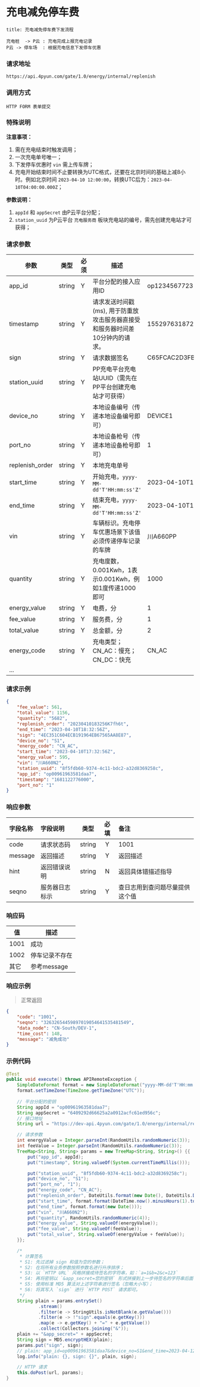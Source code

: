 # 充电减免停车费

``` sequence
title: 充电减免停车费下发流程

充电桩  -> P云 : 充电完成上报充电记录
P云 -> 停车场  : 根据充电信息下发停车优惠
```

### 请求地址

```
https://api.4pyun.com/gate/1.0/energy/internal/replenish
```

### 调用方式

```
HTTP FORM 表单提交
```

### 特殊说明

**注意事项：**

1. 需在充电结束时触发调用；
2. 一次充电单号唯一；
3. 下发停车优惠时 `vin` 需上传车牌；
4. 充电开始结束时间不止要转换为UTC格式，还要在北京时间的基础上减8小时。例如北京时间 `2023-04-10 12:00:00`，转换UTC后为：`2023-04-10T04:00:00.000Z`；

**参数说明：**

1. `appId` 和 `appSecret` 由P云平台分配；
2. `station_uuid` 为P云平台 `充电服务商` 板块充电站的编号，需先创建充电站才可获得；


### 请求参数

| 参数              | 类型     | 必须 | 描述                                         | 示例值                              |
|-----------------|--------|----|--------------------------------------------|----------------------------------|
| app_id          | string | Y  | 平台分配的接入应用ID                                | op1234567723122                  |
| timestamp       | string | Y  | 请求发送时间戳(ms), 用于防重放攻击服务器直接受和服务器时间差10分钟内的请求。 | 1552976318722                    |
| sign            | string | Y  | 请求数据签名                                     | C65FCAC2D3FB5E2D3D4AD93DD20C8C39 |
| station_uuid    | string | Y  | PP充电平台充电站UUID（需先在PP平台创建充电站才可获得）            |                                  |
| device_no       | string | Y  | 本地设备编号（传递本地设备编号即可）                         | DEVICE1                          |
| port_no         | string | Y  | 本地设备枪号（传递本地设备枪号即可）                         | 1                                |
| replenish_order | string | Y  | 本地充电单号                                     |                                  |
| start_time      | string | Y  | 开始充电，`yyyy-MM-dd'T'HH:mm:ss'Z'`            | 2023-04-10T17:37:30Z             |
| end_time        | string | Y  | 结束充电，`yyyy-MM-dd'T'HH:mm:ss'Z'`            | 2023-04-10T17:37:30Z             |
| vin             | string | Y  | 车辆标识。充电停车优惠场景下该值必须传递停车记录的车牌                | 川A660PP                          |
| quantity        | string | Y  | 充电度数，0.001Kwh，1表示0.001Kwh，例如1度传递1000即可     | 1000                             |
| energy_value    | string | Y  | 电费，分                                       | 1                                |
| fee_value       | string | Y  | 服务费，分                                      | 1                                |
| total_value     | string | Y  | 总金额，分                                      | 2                                |
| energy_code     | string | Y  | 充电类型；CN_AC：慢充；CN_DC：快充                     | CN_AC                            |
| ...             |        |    |                                            |                                  |

### 请求示例

```json
{
    "fee_value": 561,
    "total_value": 1156,
    "quantity": "5682",
    "replenish_order": "20230410183256K7fh6t",
    "end_time": "2023-04-10T18:32:56Z",
    "sign": "4EC351C604ECB191964EB67565AA8E87",
    "device_no": "S1",
    "energy_code": "CN_AC",
    "start_time": "2023-04-10T17:32:56Z",
    "energy_value": 595,
    "vin": "川A660N2",
    "station_uuid": "8f5fdb60-9374-4c11-bdc2-a32d8369258c",
    "app_id": "op00961963581daa7",
    "timestamp": "1681122776000",
    "port_no": "1"
}
```

### 响应参数
| 字段名称    | 字段说明    |   类型   | 必填 | 备注              |
|:--------|:--------|:------:|:--:|:----------------|
| code    | 请求状态码   | string | Y  | 1001            |
| message | 返回描述    | string | Y  | 返回描述            |
| hint    | 返回错误说明  | string | N  | 返回具体错描述指导       |
| seqno   | 服务器日志标示 | string | Y  | 查日志用到查问题尽量提供这个值 |


### 响应码
| 值    | 描述 |
|------| --- |
| 1001 | 成功 |
| 1002 | 停车记录不存在 |
| 其它   | 参考message |

### 响应示例

> 正常返回

```json
{
    "code": "1001",
    "seqno": "32632654459897019054641535481549",
    "data_node": "CN-South/DEV-1",
    "time_cost": 148,
    "message": "减免成功"
}
```

### 示例代码

```java
@Test
public void execute() throws APIRemoteException {
    SimpleDateFormat format = new SimpleDateFormat("yyyy-MM-dd'T'HH:mm:ss.SSS'Z'");
    format.setTimeZone(TimeZone.getTimeZone("UTC"));
        
    // 平台分配的密钥
    String appId = "op00961963581daa7";
    String appSecret = "6409292d66625a2a0912acfc61ed956c";
    // 接口地址
    String url = "https://dev-api.4pyun.com/gate/1.0/energy/internal/replenish";

    // 请求参数
    int energyValue = Integer.parseInt(RandomUtils.randomNumeric(3));
    int feeValue = Integer.parseInt(RandomUtils.randomNumeric(3));
    TreeMap<String, String> params = new TreeMap<String, String>() {{
        put("app_id", appId);
        put("timestamp", String.valueOf(System.currentTimeMillis()));

        put("station_uuid", "8f5fdb60-9374-4c11-bdc2-a32d8369258c");
        put("device_no", "S1");
        put("port_no", "1");
        put("energy_code", "CN_AC");
        put("replenish_order", DateUtils.format(new Date(), DateUtils.DEFAULT_TIME_FORMAT) + RandomUtils.randomAlphanumeric(6));
        put("start_time", format.format(DateTime.now().minusHours(1).toDate()));
        put("end_time", format.format(new Date()));
        put("vin", "川A660N2");
        put("quantity", RandomUtils.randomNumeric(4));
        put("energy_value", String.valueOf(energyValue));
        put("fee_value", String.valueOf(feeValue));
        put("total_value", String.valueOf(energyValue + feeValue));
    }};

    /*
     * 计算签名
     * S1: 先过滤掉 sign 和值为空的参数；
     * S2: 在将所有业务参数按照参数名进行升序排序；
     * S3: 以 `HTTP URL` 风格拼接成待签名的字符串，如：`a=1&b=2&c=123`
     * S4: 再将密钥以 `&app_secret=您的密钥` 形式拼接到上一步待签名的字符串后面，如：`a=1&b=2&c=123&app_secret=您的密钥`
     * S5: 使用标准 MD5 算法对上述字符串进行签名（忽略大小写）；
     * S6: 将其写入 `sign` 进行 `HTTP POST` 请求即可。
     */
    String plain = params.entrySet()
            .stream()
            .filter(e -> StringUtils.isNotBlank(e.getValue()))
            .filter(e -> !"sign".equals(e.getKey()))
            .map(e -> e.getKey() + "=" + e.getValue())
            .collect(Collectors.joining("&"));
    plain += "&app_secret=" + appSecret;
    String sign = MD5.encryptHEX(plain);
    params.put("sign", sign);
    // plain: app_id=op00961963581daa7&device_no=S1&end_time=2023-04-12T09:40:18Z&energy_code=CN_AC&energy_value=676&fee_value=341&mobile=19925333063&port_no=1&quantity=9033&replenish_order=20230412094017HYynTf&start_time=2023-04-12T08:40:18Z&station_uuid=8f5fdb60-9374-4c11-bdc2-a32d8369258c&timestamp=1681263617993&total_value=1017&vin=川A660N2&app_secret=6409292d66625a2a0912acfc61ed956c, sign: D47024DF345A1143F080401FC50A2B8D
    log.info("plain: {}, sign: {}", plain, sign);

    // HTTP 请求
    this.doPost(url, params);
}
```
